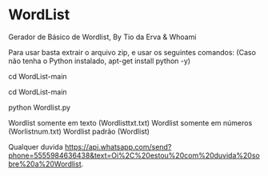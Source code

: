 # WordList
Gerador de Básico de Wordlist, By Tio da Erva &amp; Whoami

Para usar basta extrair o arquivo zip, e usar os seguintes comandos:
(Caso não tenha o Python instalado, apt-get install python -y)

cd WordList-main

cd WordList-main

python Wordlist.py

Wordlist somente em texto (Wordlisttxt.txt)
Wordlist somente em números (Worlistnum.txt)
Wordlist padrão (Wordlist)

Qualquer duvida https://api.whatsapp.com/send?phone=5555984636438&text=Oi%2C%20estou%20com%20duvida%20sobre%20a%20Wordlist.
